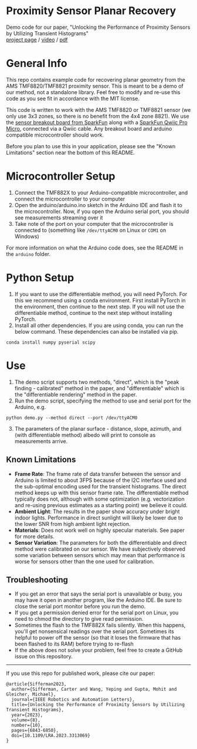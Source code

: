 # Proximity Sensor Planar Recovery

Demo code for our paper, "Unlocking the Performance of Proximity Sensors by Utilizing Transient Histograms"
<br>
[project page](https://cpsiff.github.io/unlocking_proximity_sensors/index.html) / [video](https://www.youtube.com/watch?v=vJdfpmd6OE0) / [pdf](https://arxiv.org/pdf/2308.13473.pdf)

# General Info
This repo contains example code for recovering planar geometry from the AMS TMF8820/TMF8821 proximity sensor. This is meant to be a demo of our method, not a standalone library. Feel free to modify and re-use this code as you see fit in accordance with the MIT license.

This code is written to work with the AMS TMF8820 or TMF8821 sensor (we only use 3x3 zones, so there is no benefit from the 4x4 zone 8821). We use the [sensor breakout board from SparkFun](https://www.sparkfun.com/products/19036) along with a [SparkFun Qwiic Pro Micro](https://www.sparkfun.com/products/15795), connected via a Qwiic cable. Any breakout board and arduino compatible microcontroller should work.

Before you plan to use this in your application, please see the "Known Limitations" section near the bottom of this README.

# Microcontroller Setup
1. Connect the TMF882X to your Arduino-compatible microcontroller, and connect the microcontroller to your computer
2. Open the arduino/arduino.ino sketch in the Arduino IDE and flash it to the microcontroller. Now, if you open the Arduino serial port, you should see measurements streaming over it
3. Take note of the port on your computer that the microcontroller is connected to (something like `/dev/ttyACM0` on Linux or `COM1` on Windows)

For more information on what the Arduino code does, see the README in the `arduino` folder.

# Python Setup
1. If you want to use the differentiable method, you will need PyTorch. For this we recommend using a conda environment. First install PyTorch in the environment, then continue to the next step. If you will not use the differentiable method, continue to the next step without installing PyTorch.
2. Install all other dependencies. If you are using conda, you can run the below command. These dependencies can also be installed via pip.
```
conda install numpy pyserial scipy
```

# Use
1. The demo script supports two methods, "direct", which is the "peak finding - calibrated" method in the paper, and "differentiable" which is the "differentiable rendering" method in the paper.
2. Run the demo script, specifying the method to use and serial port for the Arduino, e.g.
```
python demo.py --method direct --port /dev/ttyACM0
```
3. The parameters of the planar surface - distance, slope, azimuth, and (with differentiable method) albedo will print to console as measurements arrive.

## Known Limitations
- **Frame Rate**: The frame rate of data transfer between the sensor and Arduino is limited to about 3FPS because of the I2C interface used and the sub-optimal encoding used for the transient histograms. The direct method keeps up with this sensor frame rate. The differentiable method typically does not, although with some optimization (e.g. vectorization and re-using previous estimates as a starting point) we believe it could.
- **Ambient Light**: The results in the paper show accuracy under bright indoor lights. Performance in direct sunlight will likely be lower due to the lower SNR from high ambient light rejection.
- **Materials**: Does not work well on highly specular materials. See paper for more details.
- **Sensor Variation**: The parameters for both the differentiable and direct method were calibrated on our sensor. We have subjectively observed some variation between sensors which may mean that performance is worse for sensors other than the one used for calibration.

## Troubleshooting
- If you get an error that says the serial port is unavailable or busy, you may have it open in another program, like the Arduino IDE. Be sure to close the serial port monitor before you run the demo.
- If you get a permission denied error for the serial port on Linux, you need to chmod the directory to give read permission.
- Sometimes the flash to the TMF882X fails silently. When this happens, you'll get nonsensical readings over the serial port. Sometimes its helpful to power off the sensor (so that it loses the firmware that has been flashed to its RAM) before trying to re-flash
- If the above does not solve your problem, feel free to create a GitHub issue on this repository.


--------
If you use this repo for published work, please cite our paper:
```
@article{Sifferman2023,
  author={Sifferman, Carter and Wang, Yeping and Gupta, Mohit and Gleicher, Michael},
  journal={IEEE Robotics and Automation Letters}, 
  title={Unlocking the Performance of Proximity Sensors by Utilizing Transient Histograms}, 
  year={2023},
  volume={8},
  number={10},
  pages={6843-6850},
  doi={10.1109/LRA.2023.3313069}
}
```